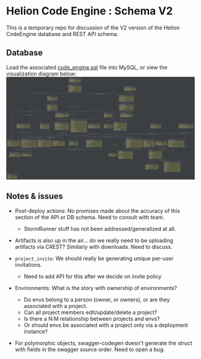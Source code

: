 # Helion Code Engine : Schema V2
This is a temporary repo for discussion of the V2 version of the Helion CodeEngine database and REST API schema.

## Database
Load the associated [code_engine.sql](code_engine.sql) file into MySQL, or view the visualization diagram below:
![Database schema](codeengine-schema.png "Database schema")



## Notes & issues

* Post-deploy actions: No promises made about the accuracy of this section of the API or DB schema. Need to consult with team.
    * StormRunner stuff has not been addressed/generalized at all.
* Artifacts is also up in the air... do we really need to be uploading artifacts via CREST? Similarly with downloads. Need to discuss.

* `project_invite`: We should really be generating unique per-user invitations.
   * Need to add API for this after we decide on invite policy

* Environments: What is the story with ownership of environments?
    * Do envs belong to a person (owner, or owners), or are they associated with a project.
    * Can all project members edit/update/delete a project?
    * Is there a N:M relationship between projects and envs?
    * Or should envs be associated with a project only via a deployment instance?

* For polymorphic objects, swagger-codegen doesn't generate the struct with fields in the swagger source order. Need to open a bug.
